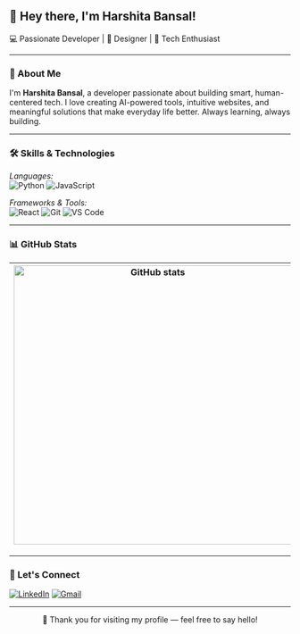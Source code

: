 

## 👋 Hey there, I'm Harshita Bansal!  

💻 Passionate Developer | 🎨 Designer | 🚀 Tech Enthusiast

---

### 🌟 About Me

I'm **Harshita Bansal**, a developer passionate about building smart, human-centered tech. I love creating AI-powered tools, intuitive websites, and meaningful solutions that make everyday life better. Always learning, always building.


---

### 🛠 Skills & Technologies
*Languages:*  
![Python](https://img.shields.io/badge/Python-3776AB?style=for-the-badge&logo=python&logoColor=white)
![JavaScript](https://img.shields.io/badge/JavaScript-F7DF1E?style=for-the-badge&logo=javascript&logoColor=black)


*Frameworks & Tools:*  
![React](https://img.shields.io/badge/React-61DAFB?style=for-the-badge&logo=react&logoColor=black)
![Git](https://img.shields.io/badge/Git-F05032?style=for-the-badge&logo=git&logoColor=white)
![VS Code](https://img.shields.io/badge/VS%20Code-007ACC?style=for-the-badge&logo=visual-studio-code&logoColor=white)

---

### 📊 GitHub Stats

| <img align="center" src="https://github-readme-stats.vercel.app/api?username=Harshitabansal123&show_icons=true&theme=radical" alt="GitHub stats" width="500"/> | <img align="center" src="https://github-readme-streak-stats.herokuapp.com/?user=YOUR_GITHUB_USERNAME&theme=radical" width="500" alt="GitHub streak" /> |
| ------------- | ------------- |

---

### 🔗 Let's Connect
[![LinkedIn](https://img.shields.io/badge/LinkedIn-%230A66C2.svg?style=for-the-badge&logo=linkedin&logoColor=white)](https://www.linkedin.com/in/harshita-bansal-29605b328/)
[![Gmail](https://img.shields.io/badge/Gmail-D14836?style=for-the-badge&logo=gmail&logoColor=white)](mailto:harshitaa9839@gmail.com)



---

<p align="center">💖 Thank you for visiting my profile — feel free to say hello! 

<!--
**Harshitabansal123/harshitabansal123** is a ✨ _special_ ✨ repository because its `README.md` (this file) appears on your GitHub profile.

Here are some ideas to get you started:

- 🔭 I’m currently working on ...
- 🌱 I’m currently learning ...
- 👯 I’m looking to collaborate on ...
- 🤔 I’m looking for help with ...
- 💬 Ask me about ...
- 📫 How to reach me: ...
- 😄 Pronouns: ...
- ⚡ Fun fact: ...
-->
